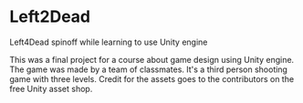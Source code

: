 # Left2Dead
Left4Dead spinoff while learning to use Unity engine

This was a final project for a course about game design using Unity engine. The game was made by a team of classmates. It's a third person shooting game with three levels. Credit for the assets goes to the contributors on the free Unity asset shop.
